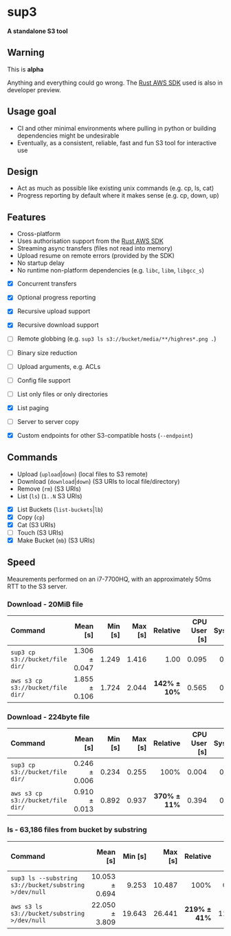 # sup3

**A standalone S3 tool**

## Warning
This is **alpha**

Anything and everything could go wrong. The [Rust AWS SDK](https://github.com/awslabs/aws-sdk-rust) used is also in developer preview.

## Usage goal
* CI and other minimal environments where pulling in python or building dependencies might be undesirable
* Eventually, as a consistent, reliable, fast and fun S3 tool for interactive use


## Design
* Act as much as possible like existing unix commands (e.g. cp, ls, cat)
* Progress reporting by default where it makes sense (e.g. cp, down, up)


## Features
* Cross-platform
* Uses authorisation support from the [Rust AWS SDK](https://github.com/awslabs/aws-sdk-rust)
* Streaming async transfers (files not read into memory)
* Upload resume on remote errors (provided by the SDK)
* No startup delay
* No runtime non-platform dependencies (e.g. `libc`, `libm`, `libgcc_s`)
* [x] Concurrent transfers
* [x] Optional progress reporting
* [x] Recursive upload support
* [x] Recursive download support
* [ ] Remote globbing (e.g. `sup3 ls s3://bucket/media/**/highres*.png .`)
* [ ] Binary size reduction
* [ ] Upload arguments, e.g. ACLs
* [ ] Config file support
* [ ] List only files or only directories
* [x] List paging
* [ ] Server to server copy
* [x] Custom endpoints for other S3-compatible hosts (`--endpoint`)


## Commands
* Upload (`upload`|`down`) (local files to S3 remote)
* Download (`download`|`down`) (S3 URIs to local file/directory)
* Remove (`rm`) (S3 URIs)
* List (`ls`) (`1..N` S3 URIs)
* [x] List Buckets (`list-buckets`|`lb`)
* [x] Copy (`cp`)
* [x] Cat (S3 URIs)
* [ ] Touch (S3 URIs)
* [x] Make Bucket (`mb`) (S3 URIs)

## Speed

Meaurements performed on an i7-7700HQ, with an approximately 50ms RTT to the S3 server.

### Download - 20MiB file
| Command | Mean [s] | Min [s] | Max [s] | Relative | CPU User [s] | CPU System [s] | CPU Relative |
|:---|---:|---:|---:|---:|---:|---:|---:|
| `sup3 cp s3://bucket/file dir/` | 1.306 ± 0.047 | 1.249 | 1.416 | 1.00 | 0.095 | 0.153 | 100% |
| `aws s3 cp s3://bucket/file dir/` | 1.855 ± 0.106 | 1.724 | 2.044 | **142% ± 10%** | 0.565 | 0.122 | **277%** |

### Download - 224byte file
| Command | Mean [s] | Min [s] | Max [s] | Relative | CPU User [s] | CPU System [s] | CPU Relative |
|:---|---:|---:|---:|---:|---:|---:|---:|
| `sup3 cp s3://bucket/file dir/` | 0.246 ± 0.006 | 0.234 | 0.255 | 100% | 0.004 | 0.007 | 100% |
| `aws s3 cp s3://bucket/file dir/` | 0.910 ± 0.013 | 0.892 | 0.937 | **370% ± 11%** | 0.394 | 0.050 | **4036%** |

### ls - 63,186 files from bucket by substring
| Command | Mean [s] | Min [s] | Max [s] | Relative | CPU User [s] | CPU System [s] | CPU Relative |
|:---|---:|---:|---:|---:|---:|---:|---:|
| `sup3 ls --substring s3://bucket/substring >/dev/null` | 10.053 ± 0.694 | 9.253 | 10.487 | 100% | 0.485 | 0.141 | 100% |
| `aws s3 ls s3://bucket/substring >/dev/null` | 22.050 ± 3.809 | 19.643 | 26.441 | **219% ± 41%** | 11.772 | 0.143 | **1900%**

